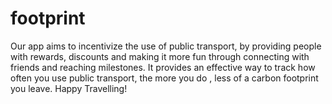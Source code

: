 # footprint

Our app aims to incentivize the use of public transport, by providing people
with rewards, discounts and making it more fun through connecting with
friends and reaching milestones. It provides an effective way to track how
often you use public transport, the more you do , less of a carbon footprint
you leave. Happy Travelling!
